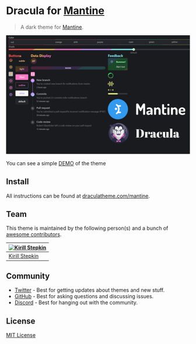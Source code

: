 # Dracula for [Mantine](https://mantine.dev/)

> A dark theme for [Mantine](https://mantine.dev/).

![Screenshot](./screenshot.png)

You can see a simple [DEMO](https://codesandbox.io/p/sandbox/mantine-dracula-demo-7fzzwp) of the theme

## Install

All instructions can be found at [draculatheme.com/mantine](https://draculatheme.com/mantine).

## Team

This theme is maintained by the following person(s) and a bunch of [awesome contributors](https://github.com/dracula/mantine/graphs/contributors).

| [![Kirill Stepkin](https://github.com/zeretkk.png?size=100)](https://github.com/zeretkk) |
| ---------------------------------------------------------------------------------------- |
| [Kirill Stepkin](https://github.com/zeretkk)                                             |

## Community

- [Twitter](https://twitter.com/draculatheme) - Best for getting updates about themes and new stuff.
- [GitHub](https://github.com/dracula/dracula-theme/discussions) - Best for asking questions and discussing issues.
- [Discord](https://draculatheme.com/discord-invite) - Best for hanging out with the community.

## License

[MIT License](./LICENSE)
